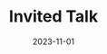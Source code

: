---
title: "Invited Talk"
collection: talks
type: "Invited Talk"
permalink: /talks/2023-11-01-invited-talk
venue: 'NSFC"计量建模与经济政策研究"基础科学中心项目 2023 博士生年度论坛'
date: 2023-11-01
location: "Beijing, China"
--- 